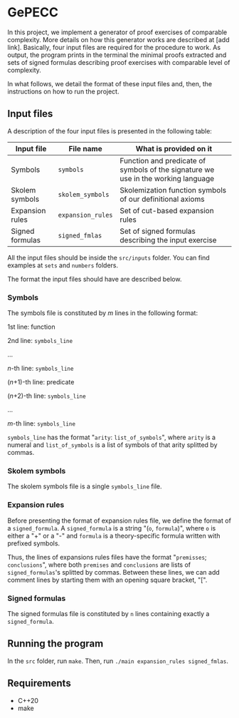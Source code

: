 # GePECC

In this project, we implement a generator of proof exercises of comparable complexity. More details on how this generator works are described at [add link]. Basically, four input files are required for the procedure to work. As output, the program prints in the terminal the minimal proofs extracted and sets of signed formulas describing proof exercises with comparable level of complexity.

In what follows, we detail the format of these input files and, then, the instructions on how to run the project.

## Input files

A description of the four input files is presented in the following table:

| Input file | File name | What is provided on it
|--|--|--|
| Symbols | `symbols` | Function and predicate of symbols of the signature we use in the working language |
| Skolem symbols | `skolem_symbols` | Skolemization function symbols of our definitional axioms |
| Expansion rules | `expansion_rules` | Set of cut-based expansion rules |
| Signed formulas | `signed_fmlas` | Set of signed formulas describing the input exercise |

All the input files should be inside the `src/inputs` folder. You can find examples at `sets` and `numbers` folders.

The format the input files should have are described below.


### Symbols

The symbols file is constituted by _m_ lines in the following format: 

1st line: function

2nd line: `symbols_line`

...

_n_-th line: `symbols_line`

(_n_+1)-th line: predicate

(_n_+2)-th line: `symbols_line`

...

_m_-th line: `symbols_line`

 
`symbols_line` has the format "`arity`: `list_of_symbols`", where `arity` is a numeral and `list_of_symbols` is a list of symbols of that arity splitted by commas.

### Skolem symbols

The skolem symbols file is a single `symbols_line` file.

### Expansion rules

Before presenting the format of expansion rules file, we define the format of a `signed_formula`. A `signed_formula` is a string "(`o`, `formula`)", where `o` is either a "+" or a "-" and `formula` is a theory-specific formula written with prefixed symbols.

Thus, the lines of expansions rules files have the format "`premisses`; `conclusions`", where both `premises` and `conclusions` are lists of `signed_formulas`'s splitted by commas. Between these lines, we can add comment lines by starting them with an opening square bracket, "[".  

### Signed formulas

The signed formulas file is constituted by `n` lines containing exactly a `signed_formula`.

## Running the program

In the `src` folder, run `make`. Then, run `./main expansion_rules signed_fmlas`.

## Requirements

- C++20
- make